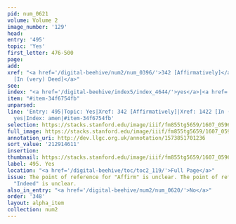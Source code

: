 ```yaml
---
pid: num_0621
volume: Volume 2
image_number: '129'
head:
entry: '495'
topic: 'Yes'
first_letter: 476-500
page:
add:
xref: "<a href='/digital-beehive/num2/num_0396/'>342 [Affirmatively]</a>|<a href='/digital-beehive/num6/num_2060/'>1422
  [In (very) Deed]</a>"
see:
index: "<a href='/digital-beehive/index5/index_4644/'>yes</a>|<a href='/digital-beehive/index1/index_0124/'>amen</a>"
item: "#item-34f6754fb"
unparsed:
line: 'Entry: 495|Topic: Yes|Xref: 342 [Affirmatively]|Xref: 1422 [In (very) Deed]|Index:
  yes|Index: amen|#item-34f6754fb'
selection: https://stacks.stanford.edu/image/iiif/fm855tg5659/1607_0596/347,4611,2958,446/full/0/default.jpg
full_image: https://stacks.stanford.edu/image/iiif/fm855tg5659/1607_0596/full/full/0/default.jpg
annotation_uri: http://dev.llgc.org.uk/annotation/1573851701236
sort_value: '212914611'
insertion:
thumbnail: https://stacks.stanford.edu/image/iiif/fm855tg5659/1607_0596/347,4611,600,180/250,/0/default.jpg
label: 495. Yes
location: "<a href='/digital-beehive/toc/toc2_119/'>Full Page</a>"
issue: The point of reference for "Affirm" is unclear. The point of reference for
  "Indeed" is unclear.
also_in_entry: "<a href='/digital-beehive/num2/num_0620/'>No</a>"
order: '348'
layout: alpha_item
collection: num2
---
```

